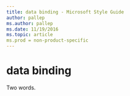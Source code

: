 ```yaml
---
title: data binding - Microsoft Style Guide
author: pallep
ms.author: pallep
ms.date: 11/19/2016
ms.topic: article
ms.prod = non-product-specific
---
```


# data binding

Two words. 
